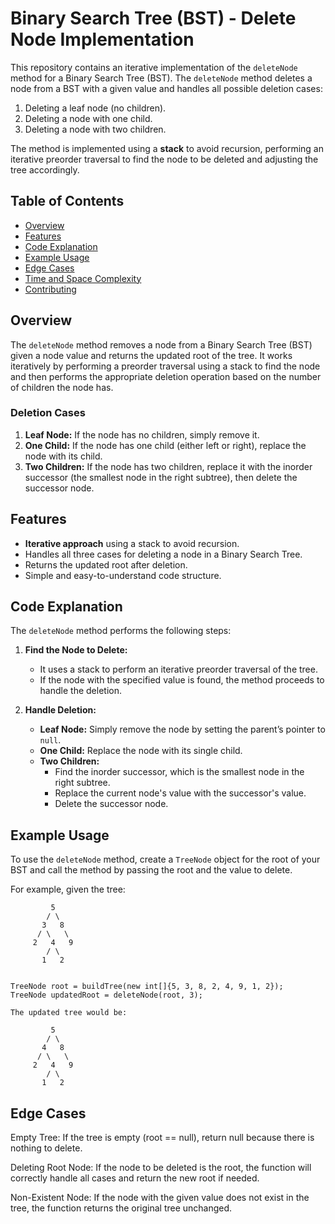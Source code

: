 # Binary Search Tree (BST) - Delete Node Implementation

This repository contains an iterative implementation of the `deleteNode` method for a Binary Search Tree (BST). The `deleteNode` method deletes a node from a BST with a given value and handles all possible deletion cases:
1. Deleting a leaf node (no children).
2. Deleting a node with one child.
3. Deleting a node with two children.

The method is implemented using a **stack** to avoid recursion, performing an iterative preorder traversal to find the node to be deleted and adjusting the tree accordingly.

## **Table of Contents**

- [Overview](#overview)
- [Features](#features)
- [Code Explanation](#code-explanation)
- [Example Usage](#example-usage)
- [Edge Cases](#edge-cases)
- [Time and Space Complexity](#time-and-space-complexity)
- [Contributing](#contributing)

## **Overview**

The `deleteNode` method removes a node from a Binary Search Tree (BST) given a node value and returns the updated root of the tree. It works iteratively by performing a preorder traversal using a stack to find the node and then performs the appropriate deletion operation based on the number of children the node has.

### **Deletion Cases**
1. **Leaf Node:** If the node has no children, simply remove it.
2. **One Child:** If the node has one child (either left or right), replace the node with its child.
3. **Two Children:** If the node has two children, replace it with the inorder successor (the smallest node in the right subtree), then delete the successor node.

## **Features**

- **Iterative approach** using a stack to avoid recursion.
- Handles all three cases for deleting a node in a Binary Search Tree.
- Returns the updated root after deletion.
- Simple and easy-to-understand code structure.

## **Code Explanation**

The `deleteNode` method performs the following steps:

1. **Find the Node to Delete:**
   - It uses a stack to perform an iterative preorder traversal of the tree.
   - If the node with the specified value is found, the method proceeds to handle the deletion.

2. **Handle Deletion:**
   - **Leaf Node:** Simply remove the node by setting the parent’s pointer to `null`.
   - **One Child:** Replace the node with its single child.
   - **Two Children:** 
     - Find the inorder successor, which is the smallest node in the right subtree.
     - Replace the current node's value with the successor's value.
     - Delete the successor node.

## **Example Usage**

To use the `deleteNode` method, create a `TreeNode` object for the root of your BST and call the method by passing the root and the value to delete.

For example, given the tree:

```plaintext
         5
        / \
       3   8
      / \   \
     2   4   9
        / \
       1   2


TreeNode root = buildTree(new int[]{5, 3, 8, 2, 4, 9, 1, 2});
TreeNode updatedRoot = deleteNode(root, 3);

The updated tree would be:

         5
        / \
       4   8
      / \   \
     2   4   9
        / \
       1   2
```
## **Edge Cases**
Empty Tree: If the tree is empty (root == null), return null because there is nothing to delete.

Deleting Root Node: If the node to be deleted is the root, the function will correctly handle all cases and return the new root if needed.

Non-Existent Node: If the node with the given value does not exist in the tree, the function returns the original tree unchanged.
